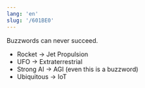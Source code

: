 ```yaml
---
lang: 'en'
slug: '/601BE0'
---
```


Buzzwords can never succeed.

- Rocket → Jet Propulsion
- UFO → Extraterrestrial
- Strong AI → AGI (even this is a buzzword)
- Ubiquitous → IoT
